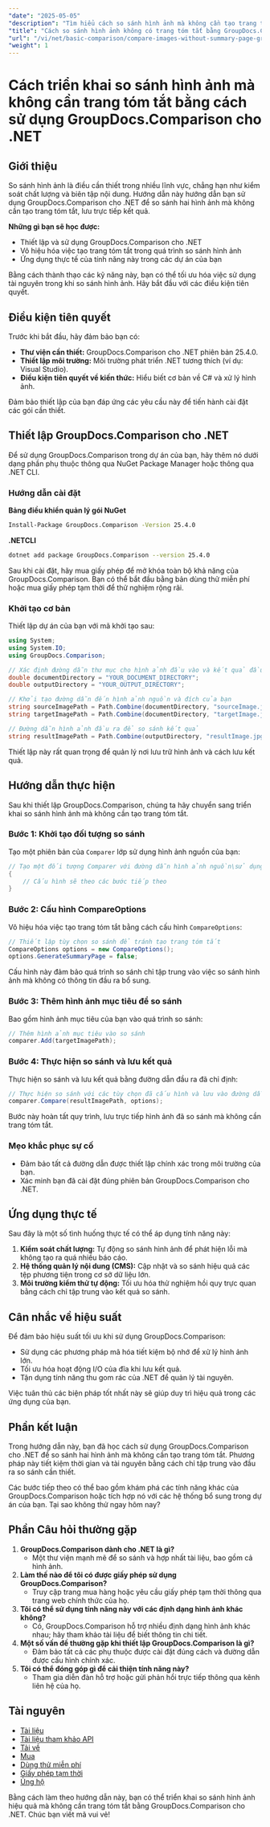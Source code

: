 ```yaml
---
"date": "2025-05-05"
"description": "Tìm hiểu cách so sánh hình ảnh mà không cần tạo trang tóm tắt bằng GroupDocs.Comparison cho .NET. Tối ưu hóa quy trình làm việc của bạn một cách hiệu quả."
"title": "Cách so sánh hình ảnh không có trang tóm tắt bằng GroupDocs.Comparison cho .NET"
"url": "/vi/net/basic-comparison/compare-images-without-summary-page-groupdocs-net/"
"weight": 1
---
```


# Cách triển khai so sánh hình ảnh mà không cần trang tóm tắt bằng cách sử dụng GroupDocs.Comparison cho .NET

## Giới thiệu

So sánh hình ảnh là điều cần thiết trong nhiều lĩnh vực, chẳng hạn như kiểm soát chất lượng và biên tập nội dung. Hướng dẫn này hướng dẫn bạn sử dụng GroupDocs.Comparison cho .NET để so sánh hai hình ảnh mà không cần tạo trang tóm tắt, lưu trực tiếp kết quả.

**Những gì bạn sẽ học được:**
- Thiết lập và sử dụng GroupDocs.Comparison cho .NET
- Vô hiệu hóa việc tạo trang tóm tắt trong quá trình so sánh hình ảnh
- Ứng dụng thực tế của tính năng này trong các dự án của bạn

Bằng cách thành thạo các kỹ năng này, bạn có thể tối ưu hóa việc sử dụng tài nguyên trong khi so sánh hình ảnh. Hãy bắt đầu với các điều kiện tiên quyết.

## Điều kiện tiên quyết

Trước khi bắt đầu, hãy đảm bảo bạn có:
- **Thư viện cần thiết:** GroupDocs.Comparison cho .NET phiên bản 25.4.0.
- **Thiết lập môi trường:** Môi trường phát triển .NET tương thích (ví dụ: Visual Studio).
- **Điều kiện tiên quyết về kiến thức:** Hiểu biết cơ bản về C# và xử lý hình ảnh.

Đảm bảo thiết lập của bạn đáp ứng các yêu cầu này để tiến hành cài đặt các gói cần thiết.

## Thiết lập GroupDocs.Comparison cho .NET

Để sử dụng GroupDocs.Comparison trong dự án của bạn, hãy thêm nó dưới dạng phần phụ thuộc thông qua NuGet Package Manager hoặc thông qua .NET CLI.

### Hướng dẫn cài đặt

**Bảng điều khiển quản lý gói NuGet**
```bash
Install-Package GroupDocs.Comparison -Version 25.4.0
```

**.NETCLI**
```bash
dotnet add package GroupDocs.Comparison --version 25.4.0
```

Sau khi cài đặt, hãy mua giấy phép để mở khóa toàn bộ khả năng của GroupDocs.Comparison. Bạn có thể bắt đầu bằng bản dùng thử miễn phí hoặc mua giấy phép tạm thời để thử nghiệm rộng rãi.

### Khởi tạo cơ bản

Thiết lập dự án của bạn với mã khởi tạo sau:

```csharp
using System;
using System.IO;
using GroupDocs.Comparison;

// Xác định đường dẫn thư mục cho hình ảnh đầu vào và kết quả đầu ra
double documentDirectory = "YOUR_DOCUMENT_DIRECTORY";
double outputDirectory = "YOUR_OUTPUT_DIRECTORY";

// Khởi tạo đường dẫn đến hình ảnh nguồn và đích của bạn
string sourceImagePath = Path.Combine(documentDirectory, "sourceImage.jpg");
string targetImagePath = Path.Combine(documentDirectory, "targetImage.jpg");

// Đường dẫn hình ảnh đầu ra để so sánh kết quả
string resultImagePath = Path.Combine(outputDirectory, "resultImage.jpg");
```

Thiết lập này rất quan trọng để quản lý nơi lưu trữ hình ảnh và cách lưu kết quả.

## Hướng dẫn thực hiện

Sau khi thiết lập GroupDocs.Comparison, chúng ta hãy chuyển sang triển khai so sánh hình ảnh mà không cần tạo trang tóm tắt.

### Bước 1: Khởi tạo đối tượng so sánh

Tạo một phiên bản của `Comparer` lớp sử dụng hình ảnh nguồn của bạn:

```csharp
// Tạo một đối tượng Comparer với đường dẫn hình ảnh nguồn\sử dụng (Comparer comparer = new Comparer(sourceImagePath))
{
    // Cấu hình sẽ theo các bước tiếp theo
}
```

### Bước 2: Cấu hình CompareOptions

Vô hiệu hóa việc tạo trang tóm tắt bằng cách cấu hình `CompareOptions`:

```csharp
// Thiết lập tùy chọn so sánh để tránh tạo trang tóm tắt
CompareOptions options = new CompareOptions();
options.GenerateSummaryPage = false;
```

Cấu hình này đảm bảo quá trình so sánh chỉ tập trung vào việc so sánh hình ảnh mà không có thông tin đầu ra bổ sung.

### Bước 3: Thêm hình ảnh mục tiêu để so sánh

Bao gồm hình ảnh mục tiêu của bạn vào quá trình so sánh:

```csharp
// Thêm hình ảnh mục tiêu vào so sánh
comparer.Add(targetImagePath);
```

### Bước 4: Thực hiện so sánh và lưu kết quả

Thực hiện so sánh và lưu kết quả bằng đường dẫn đầu ra đã chỉ định:

```csharp
// Thực hiện so sánh với các tùy chọn đã cấu hình và lưu vào đường dẫn kết quả
comparer.Compare(resultImagePath, options);
```

Bước này hoàn tất quy trình, lưu trực tiếp hình ảnh đã so sánh mà không cần trang tóm tắt.

### Mẹo khắc phục sự cố

- Đảm bảo tất cả đường dẫn được thiết lập chính xác trong môi trường của bạn.
- Xác minh bạn đã cài đặt đúng phiên bản GroupDocs.Comparison cho .NET.

## Ứng dụng thực tế

Sau đây là một số tình huống thực tế có thể áp dụng tính năng này:
1. **Kiểm soát chất lượng:** Tự động so sánh hình ảnh để phát hiện lỗi mà không tạo ra quá nhiều báo cáo.
2. **Hệ thống quản lý nội dung (CMS):** Cập nhật và so sánh hiệu quả các tệp phương tiện trong cơ sở dữ liệu lớn.
3. **Môi trường kiểm thử tự động:** Tối ưu hóa thử nghiệm hồi quy trực quan bằng cách chỉ tập trung vào kết quả so sánh.

## Cân nhắc về hiệu suất

Để đảm bảo hiệu suất tối ưu khi sử dụng GroupDocs.Comparison:
- Sử dụng các phương pháp mã hóa tiết kiệm bộ nhớ để xử lý hình ảnh lớn.
- Tối ưu hóa hoạt động I/O của đĩa khi lưu kết quả.
- Tận dụng tính năng thu gom rác của .NET để quản lý tài nguyên.

Việc tuân thủ các biện pháp tốt nhất này sẽ giúp duy trì hiệu quả trong các ứng dụng của bạn.

## Phần kết luận

Trong hướng dẫn này, bạn đã học cách sử dụng GroupDocs.Comparison cho .NET để so sánh hai hình ảnh mà không cần tạo trang tóm tắt. Phương pháp này tiết kiệm thời gian và tài nguyên bằng cách chỉ tập trung vào đầu ra so sánh cần thiết.

Các bước tiếp theo có thể bao gồm khám phá các tính năng khác của GroupDocs.Comparison hoặc tích hợp nó với các hệ thống bổ sung trong dự án của bạn. Tại sao không thử ngay hôm nay?

## Phần Câu hỏi thường gặp

1. **GroupDocs.Comparison dành cho .NET là gì?**
   - Một thư viện mạnh mẽ để so sánh và hợp nhất tài liệu, bao gồm cả hình ảnh.
2. **Làm thế nào để tôi có được giấy phép sử dụng GroupDocs.Comparison?**
   - Truy cập trang mua hàng hoặc yêu cầu giấy phép tạm thời thông qua trang web chính thức của họ.
3. **Tôi có thể sử dụng tính năng này với các định dạng hình ảnh khác không?**
   - Có, GroupDocs.Comparison hỗ trợ nhiều định dạng hình ảnh khác nhau; hãy tham khảo tài liệu để biết thông tin chi tiết.
4. **Một số vấn đề thường gặp khi thiết lập GroupDocs.Comparison là gì?**
   - Đảm bảo tất cả các phụ thuộc được cài đặt đúng cách và đường dẫn được cấu hình chính xác.
5. **Tôi có thể đóng góp gì để cải thiện tính năng này?**
   - Tham gia diễn đàn hỗ trợ hoặc gửi phản hồi trực tiếp thông qua kênh liên hệ của họ.

## Tài nguyên

- [Tài liệu](https://docs.groupdocs.com/comparison/net/)
- [Tài liệu tham khảo API](https://reference.groupdocs.com/comparison/net/)
- [Tải về](https://releases.groupdocs.com/comparison/net/)
- [Mua](https://purchase.groupdocs.com/buy)
- [Dùng thử miễn phí](https://releases.groupdocs.com/comparison/net/)
- [Giấy phép tạm thời](https://purchase.groupdocs.com/temporary-license/)
- [Ủng hộ](https://forum.groupdocs.com/c/comparison/)

Bằng cách làm theo hướng dẫn này, bạn có thể triển khai so sánh hình ảnh hiệu quả mà không cần trang tóm tắt bằng GroupDocs.Comparison cho .NET. Chúc bạn viết mã vui vẻ!